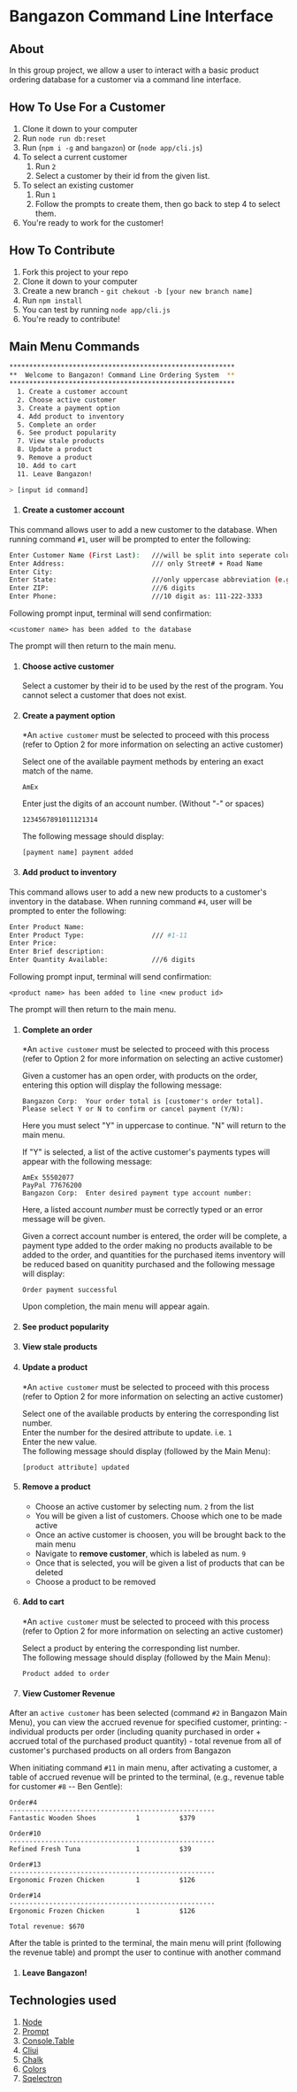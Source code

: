 # Bangazon Command Line Interface

## About
In this group project,  we allow a user to interact with a basic product ordering database for a customer via a command line interface.

## How To Use For a Customer
1. Clone it down to your computer
1. Run `node run db:reset`
1. Run (`npm i -g` and `bangazon`) or (`node app/cli.js`)
1. To select a current customer
     1. Run `2`
     1. Select a customer by their id from the given list.
1. To select an existing customer
     1. Run `1`
     1. Follow the prompts to create them, then go back to step 4 to select them.
1. You're ready to work for the customer!
## How To Contribute
1. Fork this project to your repo
1. Clone it down to your computer
1. Create a new branch -  `git chekout -b [your new branch name]`
1. Run `npm install`
1. You can test by running `node app/cli.js`
1. You're ready to contribute!


## Main Menu Commands
```bash
*********************************************************
**  Welcome to Bangazon! Command Line Ordering System  **
*********************************************************
  1. Create a customer account
  2. Choose active customer
  3. Create a payment option
  4. Add product to inventory
  5. Complete an order
  6. See product popularity
  7. View stale products
  8. Update a product
  9. Remove a product
  10. Add to cart
  11. Leave Bangazon!

> [input id command]
```
  1. #### Create a customer account
This command allows user to add a new customer to the database. When running command `#1`, user will be prompted to enter the following:
```bash
Enter Customer Name (First Last):   ///will be split into seperate columns in DB
Enter Address:                      /// only Street# + Road Name
Enter City: 
Enter State:                        ///only uppercase abbreviation (e.g., GA)
Enter ZIP:                          ///6 digits
Enter Phone:                        ///10 digit as: 111-222-3333
```

Following prompt input, terminal will send confirmation:
```
<customer name> has been added to the database
```
The prompt will then return to the main menu.

  1. #### Choose active customer

       Select a customer by their id to be used by the rest of the program.  You cannot select a customer that does not exist.
  
  1. #### Create a payment option
      *An `active customer` must be selected to proceed with this process (refer to Option 2 for more information on selecting an active customer)

      Select one of the available payment methods by entering an exact match of the name.  
      
     ```
     AmEx
     ``` 
      
      Enter just the digits of an account number. (Without "-" or spaces) 

      ```
      1234567891011121314
      ```  
      
      The following message should display:  

      ```
      [payment name] payment added
      ```

  1. #### Add product to inventory
This command allows user to add a new new products to a customer's inventory in the database. When running command `#4`, user will be prompted to enter the following:

```bash
Enter Product Name:
Enter Product Type:                 /// #1-11
Enter Price: 
Enter Brief description:            
Enter Quantity Available:           ///6 digits
```

Following prompt input, terminal will send confirmation:
```
<product name> has been added to line <new product id>
```
The prompt will then return to the main menu.

  1. #### Complete an order
      *An `active customer` must be selected to proceed with this process (refer to Option 2 for more information on selecting an active customer)

      Given a customer has an open order, with products on the order, entering this option will display the following message:

      ```
      Bangazon Corp:  Your order total is [customer's order total]. Please select Y or N to confirm or cancel payment (Y/N):
      ```

      Here you must select "Y" in uppercase to continue. "N" will return to the main menu.

      If "Y" is selected, a list of the active customer's payments types will appear with the following message:

      ```
      AmEx 55502077
      PayPal 77676200
      Bangazon Corp:  Enter desired payment type account number: 
      ```

      Here, a listed account _number_ must be correctly typed or an error message will be given.

      Given a correct account number is entered, the order will be complete, a payment type added to the order making no products available to be added to the order, and quantities for the purchased items inventory will be reduced based on quanitity purchased and the following message will display:

      ```
      Order payment successful
      ```

      Upon completion, the main menu will appear again.

  1. #### See product popularity
  1. #### View stale products
  1. #### Update a product
      *An `active customer` must be selected to proceed with this process (refer to Option 2 for more information on selecting an active customer)
      
      Select one of the available products by entering the corresponding list number.  
      Enter the number for the desired attribute to update. i.e. ```1```  
      Enter the new value.   
      The following message should display (followed by the Main Menu):  

      ```
      [product attribute] updated
      ```

  1. #### Remove a product
      - Choose an active customer by selecting num. `2` from the list
      - You will be given a list of customers.  Choose which one to be made active
      - Once an active customer is choosen, you will be brought back to the main menu
      - Navigate to **remove customer**, which is labeled as num. `9`
      - Once that is selected, you will be given a list of products that can be deleted
      - Choose a product to be removed
      
  1. #### Add to cart
      *An `active customer` must be selected to proceed with this process (refer to Option 2 for more information on selecting an active customer)

      Select a product by entering the corresponding list number.  
      The following message should display (followed by the Main Menu):  

      ```
      Product added to order
      ```

  1. #### View Customer Revenue
After an `active customer` has been selected (command `#2` in Bangazon Main Menu), you can view the accrued revenue for specified customer, printing:
    - individual products per order (including quanity purchased in order + accrued total of the purchased product quantity)
    -  total revenue from all of customer's purchased products on all orders from Bangazon

When initiating command `#11` in main menu, after activating a customer, a table of accrued revenue will be printed to the terminal, (e.g., revenue table for customer `#8` -- Ben Gentle):

```
Order#4
----------------------------------------------------
Fantastic Wooden Shoes          1          $379

Order#10
----------------------------------------------------
Refined Fresh Tuna              1          $39

Order#13
----------------------------------------------------
Ergonomic Frozen Chicken        1          $126

Order#14
----------------------------------------------------
Ergonomic Frozen Chicken        1          $126

Total revenue: $670
```

After the table is printed to the terminal, the main menu will print (following the revenue table) and prompt the user to continue with another command


  1. #### Leave Bangazon!

## Technologies used
1. [Node](https://nodejs.org/en/)
1. [Prompt](https://www.npmjs.com/package/prompt)
1. [Console.Table](https://www.npmjs.com/package/console.table)
1. [Cliui](https://www.npmjs.com/package/cliui)
1. [Chalk](https://www.npmjs.com/package/chalk)
1. [Colors](https://www.npmjs.com/package/colors)
1. [Sqelectron](https://sqlectron.github.io/)
